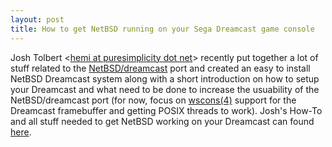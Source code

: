 ```yaml
---
layout: post
title: How to get NetBSD running on your Sega Dreamcast game console
---
```


Josh Tolbert &lt;<a href="mailto:hemi@puresimplicity.net">hemi at puresimplicity dot net</a>&gt; recently put together a lot of
stuff related to the <a href="http://www.netbsd.org/Ports/dreamcast/">NetBSD/dreamcast</a> port and created an easy to install
NetBSD Dreamcast system along with a short introduction on how to
setup your Dreamcast and what need to be done to increase
the usuability of the NetBSD/dreamcast port (for now, focus on
<a href="http://www.tac.eu.org/cgi-bin/man-cgi?wscons+4+NetBSD-current">wscons(4)</a> 
support for the Dreamcast framebuffer and getting POSIX threads to
work). Josh's How-To and all stuff needed to get NetBSD working on
your Dreamcast can found
<a href="http://www.puresimplicity.net/~hemi/dreamcast/">here</a>.
